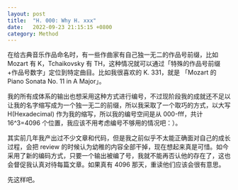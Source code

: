 ```yaml
---
layout: post
title:  "H. 000: Why H. xxx"
date:   2022-09-23 21:15:15 +0800
category: Method
---
```


在给古典音乐作品命名时，有一些作曲家有自己独一无二的作品号前缀，比如 Mozart 有 K，Tchaikovsky 有 TH，这种情况就可以通过「特殊的作品号前缀+作品号数字」定位到特定曲目。比如我很喜欢的 K. 331，就是 「Mozart 的 Piano Sonata No. 11 in A Major」。

我的所有成体系的输出也想采用这种方式进行编号，不过现阶段我的成就还不足以让我的名字缩写成为一个独一无二的前缀，所以我采取了一个取巧的方式，以大写 H(Hexadecimal) 作为我的缩写，所以我的编号空间是从 000-fff，共计 16^3=4096 个位置，我应该不用考虑编号不够用的情况吧：）。

其实前几年我产出过不少文章和代码，但是我之前似乎不太能正确面对自己的成长过程，会把 review 的时候认为幼稚的内容全部干掉，现在想起来真是可惜。如今采用了新的编码方式，只要一个输出被编了号，我就不能再否认他的存在了，这也会督促我认真对待每篇文章。如果真有 4096 那天，重读他们应该会很有意思。

先这样吧。
